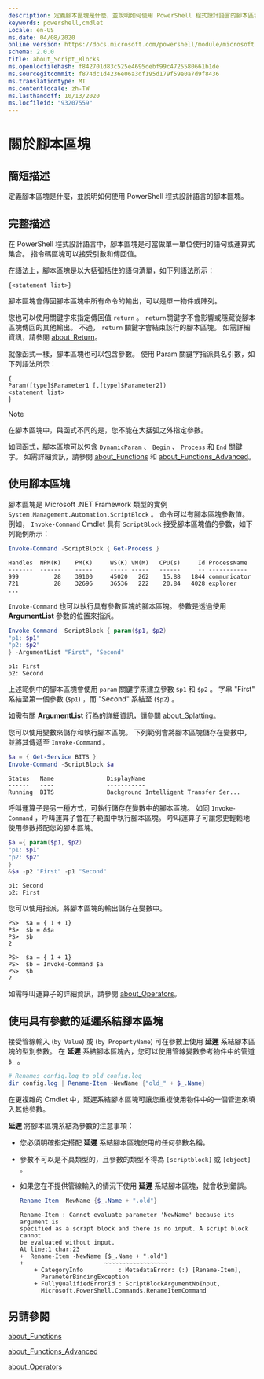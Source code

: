 ```yaml
---
description: 定義腳本區塊是什麼，並說明如何使用 PowerShell 程式設計語言的腳本區塊。
keywords: powershell,cmdlet
Locale: en-US
ms.date: 04/08/2020
online version: https://docs.microsoft.com/powershell/module/microsoft.powershell.core/about/about_script_blocks?view=powershell-5.1&WT.mc_id=ps-gethelp
schema: 2.0.0
title: about_Script_Blocks
ms.openlocfilehash: f842701d83c525e4695debf99c4725580661b1de
ms.sourcegitcommit: f874dc1d4236e06a3df195d179f59e0a7d9f8436
ms.translationtype: MT
ms.contentlocale: zh-TW
ms.lasthandoff: 10/13/2020
ms.locfileid: "93207559"
---
```

# <a name="about-script-blocks"></a>關於腳本區塊

## <a name="short-description"></a>簡短描述

定義腳本區塊是什麼，並說明如何使用 PowerShell 程式設計語言的腳本區塊。

## <a name="long-description"></a>完整描述

在 PowerShell 程式設計語言中，腳本區塊是可當做單一單位使用的語句或運算式集合。
指令碼區塊可以接受引數和傳回值。

在語法上，腳本區塊是以大括弧括住的語句清單，如下列語法所示：

```
{<statement list>}
```

腳本區塊會傳回腳本區塊中所有命令的輸出，可以是單一物件或陣列。

您也可以使用關鍵字來指定傳回值 `return` 。 `return`關鍵字不會影響或隱藏從腳本區塊傳回的其他輸出。 不過， `return` 關鍵字會結束該行的腳本區塊。 如需詳細資訊，請參閱 [about_Return](about_Return.md)。

就像函式一樣，腳本區塊也可以包含參數。 使用 Param 關鍵字指派具名引數，如下列語法所示：

```
{
Param([type]$Parameter1 [,[type]$Parameter2])
<statement list>
}
```

> [!NOTE]
> 在腳本區塊中，與函式不同的是，您不能在大括弧之外指定參數。

如同函式，腳本區塊可以包含 `DynamicParam` 、 `Begin` 、 `Process` 和 `End` 關鍵字。 如需詳細資訊，請參閱 [about_Functions](about_Functions.md) 和 [about_Functions_Advanced](about_Functions_Advanced.md)。

## <a name="using-script-blocks"></a>使用腳本區塊

腳本區塊是 Microsoft .NET Framework 類型的實例 `System.Management.Automation.ScriptBlock` 。 命令可以有腳本區塊參數值。 例如， `Invoke-Command` Cmdlet 具有 `ScriptBlock` 接受腳本區塊值的參數，如下列範例所示：

```powershell
Invoke-Command -ScriptBlock { Get-Process }
```

```Output
Handles  NPM(K)    PM(K)     WS(K) VM(M)   CPU(s)     Id ProcessName
-------  ------    -----     ----- -----   ------     -- -----------
999          28    39100     45020   262    15.88   1844 communicator
721          28    32696     36536   222    20.84   4028 explorer
...
```

`Invoke-Command` 也可以執行具有參數區塊的腳本區塊。
參數是透過使用 **ArgumentList** 參數的位置來指派。

```powershell
Invoke-Command -ScriptBlock { param($p1, $p2)
"p1: $p1"
"p2: $p2"
} -ArgumentList "First", "Second"
```

```Output
p1: First
p2: Second
```

上述範例中的腳本區塊會使用 `param` 關鍵字來建立參數 `$p1` 和 `$p2` 。 字串 "First" 系結至第一個參數 (`$p1`) ，而 "Second" 系結至 (`$p2`) 。

如需有關 **ArgumentList** 行為的詳細資訊，請參閱 [about_Splatting](about_Splatting.md#splatting-with-arrays)。

您可以使用變數來儲存和執行腳本區塊。 下列範例會將腳本區塊儲存在變數中，並將其傳遞至 `Invoke-Command` 。

```powershell
$a = { Get-Service BITS }
Invoke-Command -ScriptBlock $a
```

```Output
Status   Name               DisplayName
------   ----               -----------
Running  BITS               Background Intelligent Transfer Ser...
```

呼叫運算子是另一種方式，可執行儲存在變數中的腳本區塊。
如同 `Invoke-Command` ，呼叫運算子會在子範圍中執行腳本區塊。 呼叫運算子可讓您更輕鬆地使用參數搭配您的腳本區塊。

```powershell
$a ={ param($p1, $p2)
"p1: $p1"
"p2: $p2"
}
&$a -p2 "First" -p1 "Second"
```

```Output
p1: Second
p2: First
```

您可以使用指派，將腳本區塊的輸出儲存在變數中。

```
PS>  $a = { 1 + 1}
PS>  $b = &$a
PS>  $b
2
```

```
PS>  $a = { 1 + 1}
PS>  $b = Invoke-Command $a
PS>  $b
2
```

如需呼叫運算子的詳細資訊，請參閱 [about_Operators](about_Operators.md)。

## <a name="using-delay-bind-script-blocks-with-parameters"></a>使用具有參數的延遲系結腳本區塊

接受管線輸入 (`by Value`) 或 (`by PropertyName`) 可在參數上使用 **延遲** 系結腳本區塊的型別參數。
在 **延遲** 系結腳本區塊內，您可以使用管線變數參考物件中的管道 `$_` 。

```powershell
# Renames config.log to old_config.log
dir config.log | Rename-Item -NewName {"old_" + $_.Name}
```

在更複雜的 Cmdlet 中，延遲系結腳本區塊可讓您重複使用物件中的一個管道來填入其他參數。

**延遲** 將腳本區塊系結為參數的注意事項：

- 您必須明確指定搭配 **延遲** 系結腳本區塊使用的任何參數名稱。
- 參數不可以是不具類型的，且參數的類型不得為 `[scriptblock]` 或 `[object]` 。
- 如果您在不提供管線輸入的情況下使用 **延遲** 系結腳本區塊，就會收到錯誤。

  ```powershell
  Rename-Item -NewName {$_.Name + ".old"}
  ```

  ```Output
  Rename-Item : Cannot evaluate parameter 'NewName' because its argument is
  specified as a script block and there is no input. A script block cannot
  be evaluated without input.
  At line:1 char:23
  +  Rename-Item -NewName {$_.Name + ".old"}
  +                       ~~~~~~~~~~~~~~~~~~
      + CategoryInfo          : MetadataError: (:) [Rename-Item],
        ParameterBindingException
      + FullyQualifiedErrorId : ScriptBlockArgumentNoInput,
        Microsoft.PowerShell.Commands.RenameItemCommand
  ```

## <a name="see-also"></a>另請參閱

[about_Functions](about_Functions.md)

[about_Functions_Advanced](about_Functions_Advanced.md)

[about_Operators](about_Operators.md)
